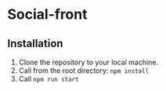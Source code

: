 # Social-front

## Installation

1. Clone the repository to your local machine.
2. Call from the root directory: `npm install`
3. Call `npm run start`
